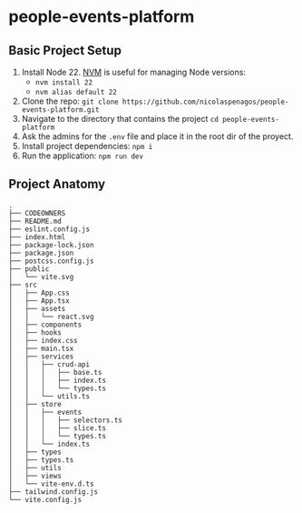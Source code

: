 # people-events-platform
## Basic Project Setup
1. Install Node 22. [NVM](https://github.com/nvm-sh/nvm) is useful for managing Node versions:
    - `nvm install 22`
    - `nvm alias default 22`
2. Clone the repo: `git clone https://github.com/nicolaspenagos/people-events-platform.git`
3. Navigate to the directory that contains the project `cd people-events-platform`
4. Ask the admins for the `.env` file and place it in the root dir of the proyect.
5. Install project dependencies: `npm i`
6. Run the application: `npm run dev`

## Project Anatomy
```
.
├── CODEOWNERS
├── README.md
├── eslint.config.js
├── index.html
├── package-lock.json
├── package.json
├── postcss.config.js
├── public
│   └── vite.svg
├── src
│   ├── App.css
│   ├── App.tsx
│   ├── assets
│   │   └── react.svg
│   ├── components
│   ├── hooks
│   ├── index.css
│   ├── main.tsx
│   ├── services
│   │   ├── crud-api
│   │   │   ├── base.ts
│   │   │   ├── index.ts
│   │   │   └── types.ts
│   │   └── utils.ts
│   ├── store
│   │   ├── events
│   │   │   ├── selectors.ts
│   │   │   ├── slice.ts
│   │   │   └── types.ts
│   │   └── index.ts
│   ├── types
│   ├── types.ts
│   ├── utils
│   ├── views
│   └── vite-env.d.ts
├── tailwind.config.js
└── vite.config.js
```
